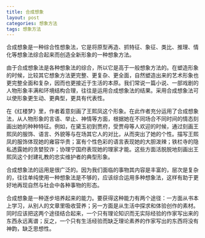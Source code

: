 ```yaml
---
title: 合成想象
layout: post
categories: 想象方法
tags: 想象方法
---
```


合成想象是一种综合性想象法，它是将原型再造、抓特征、象征、类比、推理、情化等想象法综合起来而创造全新形象的一种想象方法。

由于合成想象法是各种想象法的综合，所以它是高于一般想象方法的。在塑造形象的时候，比较其它想象方法更完整、更复杂、更全面，自然塑造出来的艺术形象也更完整全面和复杂，因而也更接近于生活的本原。我们常说一篇小说、一部戏剧的人物形象丰满和环境结构合理，往往是运用合成想象法的结果。采用合成想象法可以使形象更生动、更典型，更具有代表性。

在《红楼梦》里，作者着意刻画了王熙凤这个形象。在此作者充分运用了合成想象法，从人物形象的言语、举止、神情等方面，根据她在不同场合不同时间的情态刻画出她的种种特征。例如，在黛玉初到贾府，受贾母等人欢迎的时候，通过刻画王熙凤的服饰、语言、外貌等与在场其它人的对比，从而突出了她的个性。描写王熙凤的服饰体现她的雍容华贵；富有个性色彩的语言表现她的大胆泼辣；铁栏寺的隐私透露她的贪婪狡诈；协理宁国府表现她的理家才能。这些方面活脱脱地刻画出王熙凤这个封建礼教的忠实维护者的典型形象。

合成想象法的运用是很广泛的。因为我们面临的事物其内容是丰富的，层次是复杂的，往往单纯使用一种想象法是不够的，应该综合运用多种想象法，这样有助于更好地再现自然与社会中各种事物的形态。

合成想象是一种逐步培养起来的能力。要获得这种能力有两个途径：一方面从书本上学习，从别人的文章里吸收营养；另一方面是从生活中探求和体验创作的素材。同时应该把这两个途径结合起来，一个只有理论知识而无实际经验的作家写出来的东西永远离谱；反之，一个只有生活经验而缺乏理论素养的作家写出的东西将没有神韵，缺乏思想性。 